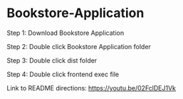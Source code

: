 # Bookstore-Application

Step 1: Download Bookstore Application

Step 2: Double click Bookstore Application folder

Step 3: Double click dist folder

Step 4: Double click frontend exec file

Link to README directions: https://youtu.be/02FclDEJ1Vk
